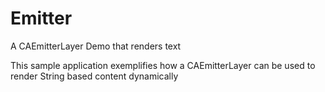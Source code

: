 # Emitter
A CAEmitterLayer Demo that renders text

This sample application exemplifies how a CAEmitterLayer can be used to render String based content dynamically
